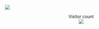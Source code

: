 <a href=#><img src="contributions.svg"></a>

<p align="center"> 
  Visitor count<br>
  <img src="https://profile-counter.glitch.me/nullzeal/count.svg" />
</p>
